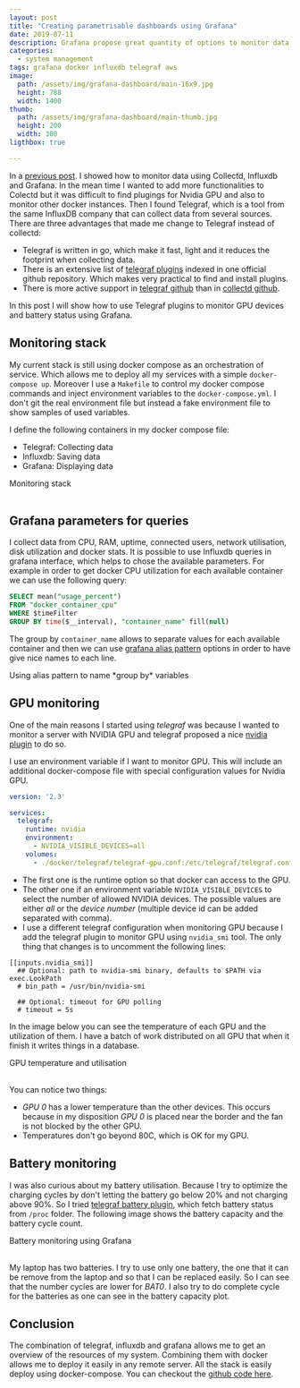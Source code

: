 ```yaml
---
layout: post
title: "Creating parametrisable dashboards using Grafana"
date: 2019-07-11
description: Grafana propose great quantity of options to monitor data. This posts shows how to build plots using parameters form queries.
categories:
  - system management
tags: grafana docker influxdb telegraf aws
image:
  path: /assets/img/grafana-dashboard/main-16x9.jpg
  height: 788
  width: 1400
thumb:
  path: /assets/img/grafana-dashboard/main-thumb.jpg
  height: 200
  width: 300
ligthbox: true

---
```


In a [previous post](/blog/music-voice-cotrol).  I showed how to monitor data using Collectd, Influxdb and Grafana. 
In the mean time I wanted to add more functionalities to Colectd but it was difficult
to find plugings for Nvidia GPU and also to monitor other docker instances.
Then I found Telegraf, which is a tool from the same InfluxDB company that can collect data from several sources.
There are three advantages that made me change to Telegraf instead of collectd:
* Telegraf is written in go, which make it fast, light and it reduces the footprint when collecting data.
* There is an extensive list of [telegraf plugins](https://github.com/influxdata/telegraf/tree/master/plugins/inputs) indexed in one official github repository. Which makes very practical to find and install plugins.
* There is more active support in [telegraf github](https://github.com/influxdata/telegraf) than in [collectd github](https://github.com/collectd/collectd).

In this post I will show how to use Telegraf plugins to monitor GPU devices and battery status using Grafana.

## Monitoring stack

My current stack is still using docker compose as an orchestration of service.
Which allows me to deploy all my services with a simple `docker-compose up`. 
Moreover I use a `Makefile` to control my docker compose commands and inject
environment variables to the `docker-compose.yml`.
I don't git the real environment file but instead a fake environment file to
show samples of used variables.

I define the following containers in my docker compose file:
* Telegraf: Collecting data
* Influxdb: Saving data
* Grafana: Displaying data

<amp-image-lightbox id="lightbox1"
  layout="nodisplay"></amp-image-lightbox>
<amp-img on="tap:lightbox1"
  role="button"
  tabindex="0"
  aria-describedby="imageDescription1"
  alt="Monitoring stack telegraf, influxdb and grafana"
  title="Monitoring stack telegraf, influxdb and grafana"
  src="/assets/img/grafana-dashboard/main.jpg"
  layout="intrinsic"
  width="1106"
  height="729"></amp-img>
<div id="imageDescription1">
  Monitoring stack
</div>
<br>


## Grafana parameters for queries

I collect data from CPU, RAM, uptime, connected users, network utilisation, disk utilization and docker stats.
It is possible to use Influxdb queries in grafana interface, which helps to chose the available parameters. 
For example in order to get docker CPU utilization for each available container we can use the following query:

```sql
SELECT mean("usage_percent") 
FROM "docker_container_cpu" 
WHERE $timeFilter
GROUP BY time($__interval), "container_name" fill(null)
```

The group by `container_name` allows to separate values for each available container and then we can use [grafana alias pattern](https://grafana.com/docs/features/datasources/influxdb/#alias-patterns) options in order to have give nice names to each line.

<amp-image-lightbox id="lightbox2"
  layout="nodisplay"></amp-image-lightbox>
<amp-img on="tap:lightbox2"
  role="button"
  tabindex="0"
  aria-describedby="imageDescription2"
  alt="using alias pattern in grafana"
  title="Using alias pattern in grafana"
  src="/assets/img/grafana-dashboard/pattern_alias.jpg"
  layout="intrinsic"
  width="1320"
  height="567"></amp-img>
<div id="imageDescription2">
  Using alias pattern to name *group by* variables
</div>


## GPU monitoring

One of the main reasons I started using *telegraf* was because I wanted to monitor a server with NVIDIA GPU and telegraf proposed a nice 
[nvidia plugin](https://github.com/influxdata/telegraf/tree/master/plugins/inputs/nvidia_smi)
to do so.

I use an environment variable if I want to monitor GPU. This will include an
additional docker-compose file with special configuration values for Nvidia
GPU.

```yml
version: '2.3'

services:
  telegraf:
    runtime: nvidia
    environment:
      - NVIDIA_VISIBLE_DEVICES=all
    volumes:
      - ./docker/telegraf/telegraf-gpu.conf:/etc/telegraf/telegraf.conf
```

* The first one is the runtime option so that docker can access to the GPU. 
* The other one if an environment variable `NVIDIA_VISIBLE_DEVICES` to select the number of allowed NVIDIA devices. The possible values are either *all* or the *device number* (multiple device id can be added separated with comma).
* I use a different telegraf configuration when monitoring GPU because I add the telegraf plugin to monitor GPU using `nvidia_smi` tool. The only thing that changes is to uncomment the following lines:

```config
[[inputs.nvidia_smi]]
  ## Optional: path to nvidia-smi binary, defaults to $PATH via exec.LookPath
  # bin_path = /usr/bin/nvidia-smi
  
  ## Optional: timeout for GPU polling
  # timeout = 5s
```

In the image below you can see the temperature of each GPU and the utilization of them. I have a batch of work distributed on all GPU that when it finish it writes things in a database. 

<amp-image-lightbox id="lightbox3"
  layout="nodisplay"></amp-image-lightbox>
<amp-img on="tap:lightbox3"
  role="button"
  tabindex="0"
  aria-describedby="imageDescription3"
  alt="NVIDIA GPU temperature and utilisation in grafana"
  title="GPU temperature and utilisation"
  src="/assets/img/grafana-dashboard/nvidia.jpg"
  layout="intrinsic"
  width="1270"
  height="367"></amp-img>
<div id="imageDescription3">
  GPU temperature and utilisation
</div>
<br>

You can notice two things:
* *GPU 0* has a lower temperature than the other devices. This occurs because in my disposition *GPU 0* is placed near the border and the fan is not blocked by the other GPU.
* Temperatures don't go beyond 80C, which is OK for my GPU.

## Battery monitoring

I was also curious about my battery utilisation. Because I try to optimize the
charging cycles by don't letting the battery go below 20% and not charging
above 90%.
So I tried [telegraf battery plugin](https://dev.sigpipe.me/dashie/telegraf-plugins),
which fetch battery status from `/proc` folder.
The following image shows the battery capacity and the battery cycle count.

<amp-image-lightbox id="lightbox4"
  layout="nodisplay"></amp-image-lightbox>
<amp-img on="tap:lightbox4"
  role="button"
  tabindex="0"
  aria-describedby="imageDescription4"
  alt="Battery monitoring using grafana"
  title="Battery monitoring using grafana"
  src="/assets/img/grafana-dashboard/battery.jpg"
  layout="intrinsic"
  width="1283"
  height="316"></amp-img>
<div id="imageDescription4">
  Battery monitoring using Grafana
</div>
<br>

My laptop has two batteries. I try to use only one battery, the one that it can be remove from the laptop and so that I can be replaced easily. So I can see that the number cycles are lower for *BAT0*.
I also try to do complete cycle for the batteries as one can see in the battery capacity plot.


## Conclusion

The combination of telegraf, influxdb and grafana allows me to get an overview of the resources of my system. Combining them with docker allows me to deploy it easily in any remote server.
All the stack is easily deploy using docker-compose. You can checkout the [github code here](https://github.com/cristianpb/telegraf-influxdb-grafana-docker).
